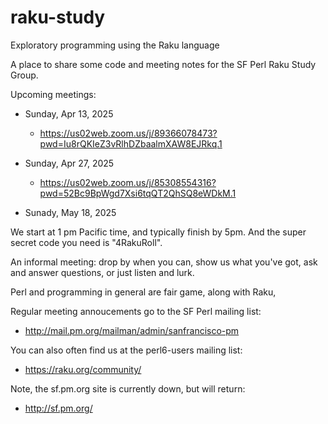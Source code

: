 # raku-study
Exploratory programming using the Raku language

A place to share some code and meeting notes for the SF Perl Raku Study Group.

Upcoming meetings:

* Sunday, Apr 13, 2025
  *   https://us02web.zoom.us/j/89366078473?pwd=Iu8rQKIeZ3vRlhDZbaalmXAW8EJRkq.1

* Sunday, Apr 27, 2025
  *   https://us02web.zoom.us/j/85308554316?pwd=52Bc9BpWgd7Xsi6tqQT2QhSQ8eWDkM.1

* Sunady, May 18, 2025


We start at 1 pm Pacific time, and typically finish by 5pm.
And the super secret code you need is "4RakuRoll".

An informal meeting: drop by when you can, show us what you've got,
ask and answer questions, or just listen and lurk.

Perl and programming in general are fair game, along with Raku, 

Regular meeting annoucements go to the SF Perl mailing list:

*  http://mail.pm.org/mailman/admin/sanfrancisco-pm

You can also often find us at the perl6-users mailing list:

*  https://raku.org/community/


Note, the sf.pm.org site is currently down, but will return:

*  http://sf.pm.org/
